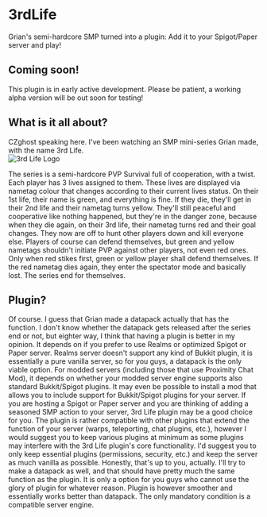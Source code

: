 # 3rdLife
Grian's semi-hardcore SMP turned into a plugin: Add it to your Spigot/Paper server and play!

## Coming soon!
This plugin is in early active development. Please be patient, a working alpha version will
be out soon for testing!

## What is it all about?
CZghost speaking here. I've been watching an SMP mini-series Grian made, with the name 3rd Life.  
![3rd Life Logo](https://static.wikia.nocookie.net/3rd-life-smp/images/3/3b/3rdlifelogo.webp/revision/latest?cb=20210423062445)

The series is a semi-hardcore PVP Survival full of cooperation, with a twist. Each player has
3 lives assigned to them. These lives are displayed via nametag colour that changes according
to their current lives status. On their 1st life, their name is green, and everything is fine.
If they die, they'll get in their 2nd life and their nametag turns yellow. They'll still peaceful
and cooperative like nothing happened, but they're in the danger zone, because when they die again,
on their 3rd life, their nametag turns red and their goal changes. They now are off to hunt other
players down and kill everyone else. Players of course can defend themselves, but green and yellow
nametags shouldn't initiate PVP against other players, not even red ones. Only when red stikes
first, green or yellow player shall defend themselves. If the red nametag dies again, they enter
the spectator mode and basically lost. The series end for themselves.

## Plugin?
Of course. I guess that Grian made a datapack actually that has the function. I don't know
whether the datapack gets released after the series end or not, but eighter way, I think that
having a plugin is better in my opinion. It depends on if you prefer to use Realms or optimized
Spigot or Paper server. Realms server doesn't support any kind of Bukkit plugin, it is essentially
a pure vanilla server, so for you guys, a datapack is the only viable option. For modded servers
(including those that use Proximity Chat Mod), it depends on whether your modded server engine
supports also standard Bukkit/Spigot plugins. It may even be possible to install a mod that allows
you to include support for Bukkit/Spigot plugins for your server. If you are hosting a Spigot
or Paper server and you are thinking of adding a seasoned SMP action to your server, 3rd Life plugin
may be a good choice for you. The plugin is rather compatible with other plugins that extend
the function of your server (warps, teleporting, chat plugins, etc.), however I would suggest you
to keep various plugins at minimum as some plugins may interfere with the 3rd Life plugin's core
functionality. I'd suggest you to only keep essential plugins (permissions, security, etc.)
and keep the server as much vanilla as possible. Honestly, that's up to you, actually. I'll try to
make a datapack as well, and that should have pretty much the same function as the plugin. It is
only a option for you guys who cannot use the glory of plugin for whatever reason. Plugin is however
smoother and essentially works better than datapack. The only mandatory condition is a compatible
server engine.
